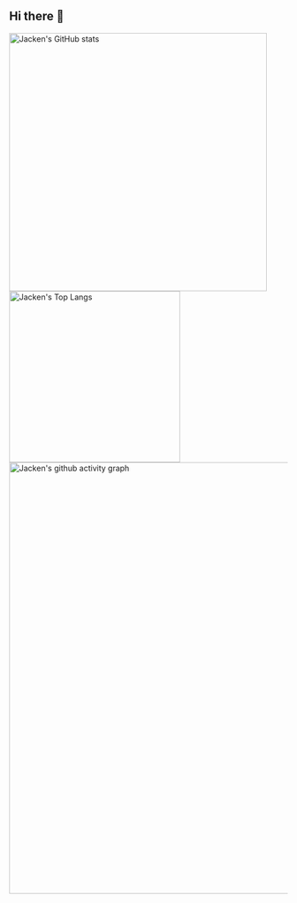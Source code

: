 ## Hi there 👋

<div>
  <img alt="Jacken's GitHub stats" src="https://github-readme-stats.vercel.app/api?username=Jacken-Wu&show_icons=true&hide=prs" width="466">
  <img alt="Jacken's Top Langs" src="https://github-readme-stats.vercel.app/api/top-langs/?username=Jacken-Wu&layout=compact" width="309">
</div>

<div>
  <img alt="Jacken's github activity graph" src="https://github-readme-activity-graph.vercel.app/graph?username=Jacken-Wu&theme=react" width="779">
</div>
